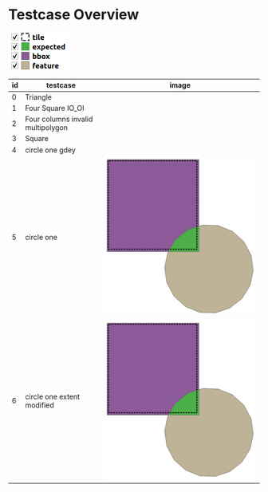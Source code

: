 # Testcase Overview

![Legend and Symbols](_images/legend.png)

id |testcase | image
---|---|---
0 | Triangle | 
1 | Four Square IO_OI | 
2 | Four columns invalid multipolygon| 
3 | Square | 
4 | circle one gdey | | ![Issues with makevalid](_images/tc_0.png)
5 | circle one | ![5](_images/circle_one.png)
6 | circle one extent modified | ![6](_images/circle_one.png)
